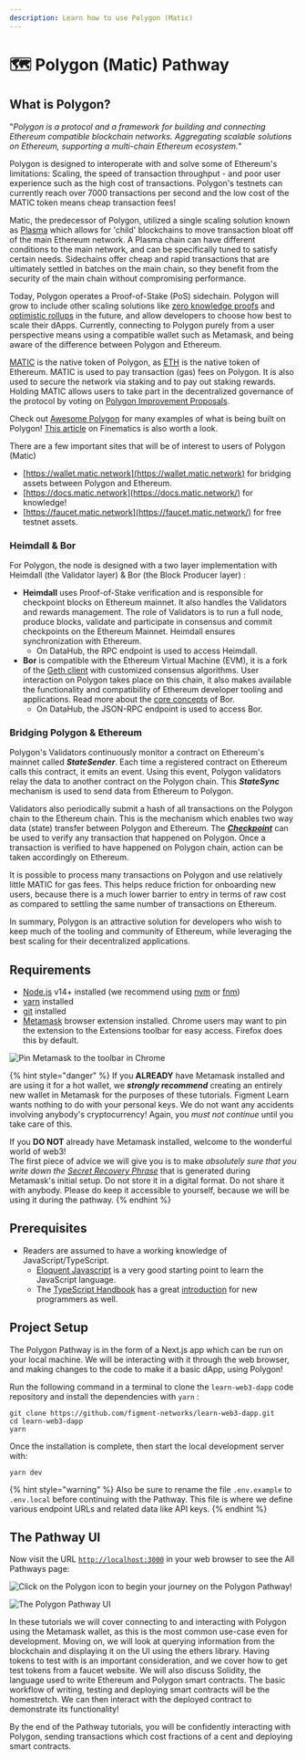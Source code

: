 ```yaml
---
description: Learn how to use Polygon (Matic)
---
```


# 🗺 Polygon \(Matic\) Pathway

## What is Polygon?

"_Polygon is a protocol and a framework for building and connecting Ethereum compatible blockchain networks. Aggregating scalable solutions on Ethereum, supporting a multi-chain Ethereum ecosystem._"

Polygon is designed to interoperate with and solve some of Ethereum's limitations: Scaling, the speed of transaction throughput - and poor user experience such as the high cost of transactions. Polygon's testnets can currently reach over 7000 transactions per second and the low cost of the MATIC token means cheap transaction fees!  
  
Matic, the predecessor of Polygon, utilized a single scaling solution known as [Plasma](https://education.district0x.io/general-topics/understanding-ethereum/understanding-plasma/) which allows for 'child' blockchains to move transaction bloat off of the main Ethereum network. A Plasma chain can have different conditions to the main network, and can be specifically tuned to satisfy certain needs. Sidechains offer cheap and rapid transactions that are ultimately settled in batches on the main chain, so they benefit from the security of the main chain without compromising performance.

Today, Polygon operates a Proof-of-Stake \(PoS\) sidechain. Polygon will grow to include other scaling solutions like [zero knowledge proofs](https://consensys.net/blog/blockchain-explained/zero-knowledge-proofs-starks-vs-snarks/) and [optimistic rollups](https://blog.polygon.technology/polygon-research-ethereum-scaling-with-rollups-8a2c221bf644) in the future, and allow developers to choose how best to scale their dApps. Currently, connecting to Polygon purely from a user perspective means using a compatible wallet such as Metamask, and being aware of the difference between Polygon and Ethereum.

[MATIC](https://coinmarketcap.com/currencies/polygon/) is the native token of Polygon, as [ETH](https://coinmarketcap.com/currencies/ethereum/) is the native token of Ethereum. MATIC is used to pay transaction \(gas\) fees on Polygon. It is also used to secure the network via staking and to pay out staking rewards. Holding MATIC allows users to take part in the decentralized governance of the protocol by voting on [Polygon Improvement Proposals](https://forum.matic.network/t/polygon-improvement-proposals/630).

Check out [Awesome Polygon](https://awesomepolygon.com/dapps/) for many examples of what is being built on Polygon! [This article](https://finematics.com/polygon-commit-chain-explained/) on Finematics is also worth a look.

There are a few important sites that will be of interest to users of Polygon \(Matic\) 

* [https://wallet.matic.network](https://wallet.matic.network) for bridging assets between Polygon and Ethereum.
* [https://docs.matic.network](https://docs.matic.network/) for knowledge!
* [https://faucet.matic.network](https://faucet.matic.network/) for free testnet assets.

### Heimdall & Bor

For Polygon, the node is designed with a two layer implementation with Heimdall \(the Validator layer\) & Bor \(the Block Producer layer\) :

* **Heimdall** uses Proof-of-Stake verification and is responsible for checkpoint blocks on Ethereum mainnet. It also handles the Validators and rewards management. The role of Validators is to run a full node, produce blocks, validate and participate in consensus and commit checkpoints on the Ethereum Mainnet. Heimdall ensures synchronization with Ethereum.
  * On DataHub, the RPC endpoint is used to access Heimdall. 
* **Bor** is compatible with the Ethereum Virtual Machine \(EVM\), it is a fork of the [Geth client](https://geth.ethereum.org/docs/) with customized consensus algorithms. User interaction on Polygon takes place on this chain, it also makes available the functionality and compatibility of Ethereum developer tooling and applications.  Read more about the [core concepts](https://docs.matic.network/docs/contribute/bor/core_concepts) of Bor.
  * On DataHub, the JSON-RPC endpoint is used to access Bor.

### Bridging Polygon & Ethereum

Polygon's Validators continuously monitor a contract on Ethereum's mainnet called _**StateSender**_. Each time a registered contract on Ethereum calls this contract, it emits an event. Using this event, Polygon validators relay the data to another contract on the Polygon chain. This _**StateSync**_ mechanism is used to send data from Ethereum to Polygon.

Validators also periodically submit a hash of all transactions on the Polygon chain to the Ethereum chain. This is the mechanism which enables two way data \(state\) transfer between Polygon and Ethereum. The [_**Checkpoint**_](https://docs.matic.network/docs/contribute/heimdall/checkpoint) can be used to verify any transaction that happened on Polygon. Once a transaction is verified to have happened on Polygon chain, action can be taken accordingly on Ethereum. 

It is possible to process many transactions on Polygon and use relatively little MATIC for gas fees. This helps reduce friction for onboarding new users, because there is a much lower barrier to entry in terms of raw cost as compared to settling the same number of transactions on Ethereum.

In summary, Polygon is an attractive solution for developers who wish to keep much of the tooling and community of Ethereum, while leveraging the best scaling for their decentralized applications.

## Requirements

* [Node.js](https://nodejs.org) v14+ installed \(we recommend using [nvm](https://github.com/nvm-sh/nvm) or [fnm](https://github.com/Schniz/fnm)\)
* [yarn](https://yarnpkg.com/) installed
* [git](https://git-scm.com/book/en/v2/Getting-Started-Installing-Git) installed
* [Metamask](https://metamask.io/) browser extension installed. Chrome users may want to pin the extension to the Extensions toolbar for easy access. Firefox does this by default.

![Pin Metamask to the toolbar in Chrome](../../../.gitbook/assets/pin_metamask.png)

{% hint style="danger" %}
If you **ALREADY** have Metamask installed and are using it for a hot wallet, we _**strongly recommend**_ creating an entirely new wallet in Metamask for the purposes of these tutorials. Figment Learn wants nothing to do with your personal keys. We do not want any accidents involving anybody's cryptocurrency! Again, you _must not_ _continue_ until you take care of this.  
  
If you **DO NOT** already have Metamask installed, welcome to the wonderful world of web3!   
The first piece of advice we will give you is to make _absolutely sure that you write down the_ [_Secret Recovery Phrase_](https://community.metamask.io/t/what-is-a-secret-recovery-phrase-and-how-to-keep-your-crypto-wallet-secure/3440) that is generated during Metamask's initial setup. Do not store it in a digital format. Do not share it with anybody. Please do keep it accessible to yourself, because we will be using it during the pathway. 
{% endhint %}

## Prerequisites

* Readers are assumed to have a working knowledge of JavaScript/TypeScript.
  * [Eloquent Javascript](https://eloquentjavascript.net) is a very good starting point to learn the JavaScript language.
  * The [TypeScript Handbook](https://www.typescriptlang.org/docs/handbook/intro.html) has a great [introduction](https://www.typescriptlang.org/docs/handbook/typescript-from-scratch.html) for new programmers as well.

## Project Setup

The Polygon Pathway is in the form of a Next.js app which can be run on your local machine. We will be interacting with it through the web browser, and making changes to the code to make it a basic dApp, using Polygon!

Run the following command in a terminal to clone the `learn-web3-dapp` code repository and install the dependencies with `yarn` :

```text
git clone https://github.com/figment-networks/learn-web3-dapp.git
cd learn-web3-dapp
yarn
```

Once the installation is complete, then start the local development server with:

```text
yarn dev
```

{% hint style="warning" %}
Also be sure to rename the file `.env.example` to `.env.local` before continuing with the Pathway. This file is where we define various endpoint URLs and related data like API keys.
{% endhint %}

## The Pathway UI

Now visit the URL [`http://localhost:3000`](http://localhost:3000) in your web browser to see the All Pathways page:

![Click on the Polygon icon to begin your journey on the Polygon Pathway!](../../../.gitbook/assets/all_pathways.png)

![The Polygon Pathway UI](../../../.gitbook/assets/polygon_connect.png)

In these tutorials we will cover connecting to and interacting with Polygon using the Metamask wallet, as this is the most common use-case even for development. Moving on, we will look at querying information from the blockchain and displaying it on the UI using the ethers library. Having tokens to test with is an important consideration, and we cover how to get test tokens from a faucet website. We will also discuss Solidity, the language used to write Ethereum and Polygon smart contracts. The basic workflow of writing, testing and deploying smart contracts will be the homestretch. We can then interact with the deployed contract to demonstrate its functionality!  
  
By the end of the Pathway tutorials, you will be confidently interacting with Polygon, sending transactions which cost fractions of a cent and deploying smart contracts.

